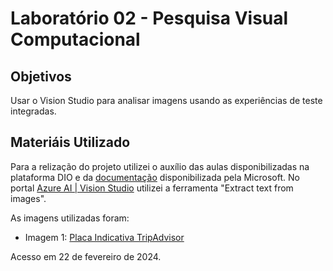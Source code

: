 # Laboratório 02 - Pesquisa Visual Computacional

## Objetivos
Usar o Vision Studio para analisar imagens usando as experiências de teste integradas.

## Materiáis Utilizado

Para a relização do projeto utilizei o auxílio das aulas disponibilizadas na plataforma DIO e da [documentação](https://microsoftlearning.github.io/mslearn-ai-fundamentals/Instructions/Labs/01-machine-learning.html) disponibilizada pela Microsoft.
No portal [Azure AI  |  Vision Studio](https://portal.vision.cognitive.azure.com) utilizei a ferramenta "Extract text from images".

As imagens utilizadas foram:
- Imagem 1: [Placa Indicativa TripAdvisor](https://www.tripadvisor.com.br/LocationPhotoDirectLink-g303324-d3181438-i199326491-Museu_Pedro_Ludovico_Teixeira-Goiania_State_of_Goias.html)

Acesso em 22 de fevereiro de 2024.

